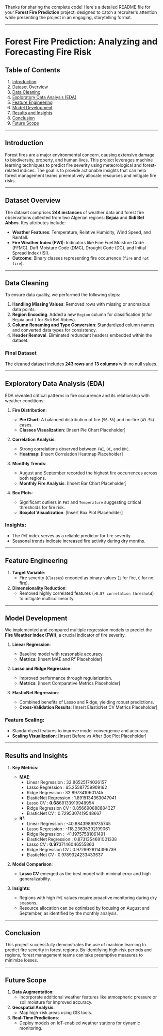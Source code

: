 Thanks for sharing the complete code! Here's a detailed README file for your **Forest Fire Prediction** project, designed to catch a recruiter's attention while presenting the project in an engaging, storytelling format.

---

# Forest Fire Prediction: Analyzing and Forecasting Fire Risk

## Table of Contents
1. [Introduction](#introduction)
2. [Dataset Overview](#dataset-overview)
3. [Data Cleaning](#data-cleaning)
4. [Exploratory Data Analysis (EDA)](#exploratory-data-analysis-eda)
5. [Feature Engineering](#feature-engineering)
6. [Model Development](#model-development)
7. [Results and Insights](#results-and-insights)
8. [Conclusion](#conclusion)
9. [Future Scope](#future-scope)

---

## Introduction
Forest fires are a major environmental concern, causing extensive damage to biodiversity, property, and human lives. This project leverages machine learning techniques to predict fire severity using meteorological and forest-related indices. The goal is to provide actionable insights that can help forest management teams preemptively allocate resources and mitigate fire risks.

---

## Dataset Overview
The dataset comprises **244 instances** of weather data and forest fire observations collected from two Algerian regions: **Bejaia** and **Sidi Bel Abbes**. Key attributes include:

- **Weather Features**: Temperature, Relative Humidity, Wind Speed, and Rainfall.
- **Fire Weather Index (FWI)**: Indicators like Fine Fuel Moisture Code (FFMC), Duff Moisture Code (DMC), Drought Code (DC), and Initial Spread Index (ISI).
- **Outcome**: Binary classes representing fire occurrence (`fire` and `not fire`).

---

## Data Cleaning
To ensure data quality, we performed the following steps:
1. **Handling Missing Values**: Removed rows with missing or anomalous data points.
2. **Region Encoding**: Added a new `Region` column for classification (`0` for Bejaia and `1` for Sidi Bel Abbes).
3. **Column Renaming and Type Conversion**: Standardized column names and converted data types for consistency.
4. **Header Removal**: Eliminated redundant headers embedded within the dataset.

### Final Dataset
The cleaned dataset includes **243 rows** and **13 columns** with no null values.

---

## Exploratory Data Analysis (EDA)
EDA revealed critical patterns in fire occurrence and its relationship with weather conditions:

1. **Fire Distribution**:
   - **Pie Chart**: A balanced distribution of fire (`56.5%`) and no-fire (`43.5%`) cases.
   - **Classes Visualization**: [Insert Pie Chart Placeholder]

2. **Correlation Analysis**:
   - Strong correlations observed between `FWI`, `DC`, and `DMC`.
   - **Heatmap**: [Insert Correlation Heatmap Placeholder]

3. **Monthly Trends**:
   - August and September recorded the highest fire occurrences across both regions.
   - **Monthly Fire Analysis**: [Insert Bar Chart Placeholder]

4. **Box Plots**:
   - Significant outliers in `FWI` and `Temperature` suggesting critical thresholds for fire risk.
   - **Boxplot Visualization**: [Insert Box Plot Placeholder]

### Insights:
- The `FWI` index serves as a reliable predictor for fire severity.
- Seasonal trends indicate increased fire activity during dry months.

---

## Feature Engineering
1. **Target Variable**:
   - Fire severity (`Classes`) encoded as binary values (`1` for fire, `0` for no fire).
2. **Dimensionality Reduction**:
   - Removed highly correlated features (`>0.87 correlation threshold`) to mitigate multicollinearity.

---

## Model Development
We implemented and compared multiple regression models to predict the **Fire Weather Index (FWI)**, a crucial indicator of fire severity.

1. **Linear Regression**:
   - Baseline model with reasonable accuracy.
   - **Metrics**: [Insert MAE and R² Placeholder]

2. **Lasso and Ridge Regression**:
   - Improved performance through regularization.
   - **Metrics**: [Insert Comparative Metrics Placeholder]

3. **ElasticNet Regression**:
   - Combined benefits of Lasso and Ridge, yielding robust predictions.
   - **Cross-Validation Results**: [Insert ElasticNet CV Metrics Placeholder]

### Feature Scaling:
- Standardized features to improve model convergence and accuracy.
- **Scaling Visualization**: [Insert Before vs After Box Plot Placeholder]

---

## Results and Insights
1. **Key Metrics**:
   - **MAE**:
      - Linear Regression : 32.86525174026157
      - Lasso Regression : 65.25587759909162
      - Ridge Regression : 32.8973410601745
      - ElasticNet Regression : 1.8915134363047041
      - Lasso CV : **0.68**69133919948954
      - Ridge Regression CV : 0.856690888884327
      - ElasticNet CV : 0.7295307419548667
   - **R²**: 
      - Linear Regression : -40.88439899735745
      - Lasso Regression : -118.23635392199061
      - Ridge Regression : -41.19757581061491
      - ElasticNet Regression : 0.8731354681001338
      - Lasso CV : **0.97**37146046555863
      - Ridge Regression CV : 0.9729928114396739
      - ElasticNet CV : 0.9789324233433637
2. **Model Comparison**:
   - **Lasso CV** emerged as the best model with minimal error and high generalizability.

3. **Insights**:
   - Regions with high `FWI` values require proactive monitoring during dry seasons.
   - Resource allocation can be optimized by focusing on August and September, as identified by the monthly analysis.

---

## Conclusion
This project successfully demonstrates the use of machine learning to predict fire severity in forest regions. By identifying high-risk periods and regions, forest management teams can take preemptive measures to minimize losses.

---

## Future Scope
1. **Data Augmentation**:
   - Incorporate additional weather features like atmospheric pressure or soil moisture for improved accuracy.
2. **Geospatial Analysis**:
   - Map high-risk areas using GIS tools.
3. **Real-Time Predictions**:
   - Deploy models on IoT-enabled weather stations for dynamic monitoring.
